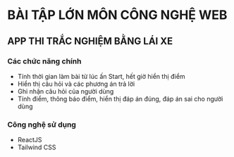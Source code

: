 # BÀI TẬP LỚN MÔN CÔNG NGHỆ WEB

## APP THI TRẮC NGHIỆM BẰNG LÁI XE

### Các chức năng chính

+ Tính thời gian làm bài từ lúc ấn Start, hết giờ hiển thị điểm
+ Hiển thị câu hỏi và các phương án trả lời
+ Ghi nhận câu hỏi của người dùng
+ Tính điểm, thông báo điểm, hiển thị đáp án đúng, đáp án sai cho người dùng

### Công nghệ sử dụng

+ ReactJS
+ Tailwind CSS
